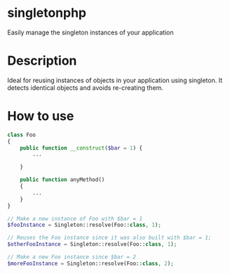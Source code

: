 # singletonphp

Easily manage the singleton instances of your application

# Description

Ideal for reusing instances of objects in your application using singleton. It detects identical objects and avoids re-creating them.

# How to use

```php
class Foo 
{
    public function __construct($bar = 1) {
        ...

    }

    public function anyMethod()
    {
        ...
    }
}
```

```php
// Make a new instance of Foo with $bar = 1
$fooInstance = Singleton::resolve(Foo::class, 1);

// Reuses the Foo instance since it was also built with $bar = 1;
$otherFooInstance = Singleton::resolve(Foo::class, 1);

// Make a new Foo instance since $bar = 2 
$moreFooInstance = Singleton::resolve(Foo::class, 2);
```



